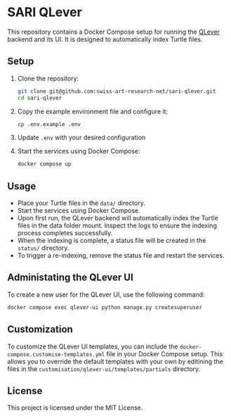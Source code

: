 # SARI QLever

This repository contains a Docker Compose setup for running the [QLever](https://github.com/ad-freiburg/qlever) backend and its UI. It is designed to automatically index Turtle files.

## Setup

1. Clone the repository:
   ```bash
   git clone git@github.com:swiss-art-research-net/sari-qlever.git
   cd sari-qlever
   ```

2. Copy the example environment file and configure it:
   ```bash
   cp .env.example .env
   ```

3. Update `.env` with your desired configuration

4. Start the services using Docker Compose:
   ```bash
   docker compose up
   ```

## Usage

- Place your Turtle files in the `data/` directory.
- Start the services using Docker Compose.
- Upon first run, the QLever backend will automatically index the Turtle files in the data folder mount. Inspect the logs to ensure the indexing process completes successfully.
- When the indexing is complete, a status file will be created in the `status/` directory. 
- To trigger a re-indexing, remove the status file and restart the services.

## Administating the QLever UI

To create a new user for the QLever UI, use the following command:

```bash
docker compose exec qlever-ui python manage.py createsuperuser
```

## Customization

To customize the QLever UI templates, you can include the `docker-compose.customise-templates.yml` file in your Docker Compose setup. This allows you to override the default templates with your own by editining the files in the `customisation/qlever-ui/templates/partials` directory.

## License

This project is licensed under the MIT License.
